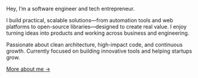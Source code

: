 Hey, I’m a software engineer and tech entrepreneur.

I build practical, scalable solutions—from automation tools and web platforms to open-source libraries—designed to create real value. I enjoy turning ideas into products and working across business and engineering.

Passionate about clean architecture, high-impact code, and continuous growth. Currently focused on building innovative tools and helping startups grow.

[More about me →](https://alshaer.vercel.app/)